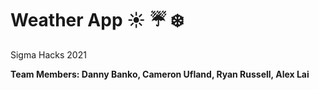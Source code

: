 # Weather App ☀️ ☔️ ❄️ 

Sigma Hacks 2021

**Team Members: Danny Banko, Cameron Ufland, Ryan Russell, Alex Lai**
